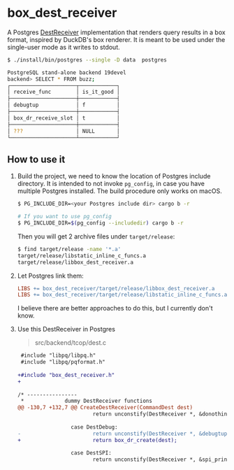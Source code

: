 # box_dest_receiver

A Postgres [DestReceiver](dr) implementation that renders query results in 
a box format, inspired by DuckDB's box renderer.  It is meant to be used under
the single-user mode as it writes to stdout.


```sh
$ ./install/bin/postgres --single -D data  postgres

PostgreSQL stand-alone backend 19devel
backend> SELECT * FROM buzz;
┌─────────────────────┬────────────┐
│ receive_func        │ is_it_good │
├─────────────────────┼────────────┤
│ debugtup            │ f          │
├─────────────────────┼────────────┤
│ box_dr_receive_slot │ t          │
├─────────────────────┼────────────┤
│ ???                 │ NULL       │
└─────────────────────┴────────────┘
```

## How to use it

1. Build the project, we need to know the location of Postgres include directory.  It is
   intended to not invoke `pg_config`, in case you have multiple Postgres installed.
   The build procedure only works on macOS.

   ```sh
   $ PG_INCLUDE_DIR=<your Postgres include dir> cargo b -r

   # If you want to use pg_config
   $ PG_INCLUDE_DIR=$(pg_config --includedir) cargo b -r
   ```

   Then you will get 2 archive files under `target/release`:

   ```sh
   $ find target/release -name '*.a'
   target/release/libstatic_inline_c_funcs.a
   target/release/libbox_dest_receiver.a 
   ```

2. Let Postgres link them:

   ```makefile
   LIBS += box_dest_receiver/target/release/libbox_dest_receiver.a
   LIBS += box_dest_receiver/target/release/libstatic_inline_c_funcs.a
   ```

   I believe there are better approaches to do this, but I currently don't know.

3. Use this DestReceiver in Postgres

   > src/backend/tcop/dest.c

   ```diff
    #include "libpq/libpq.h"
    #include "libpq/pqformat.h"
    
   +#include "box_dest_receiver.h"
   +
    
   /* ----------------
    *             dummy DestReceiver functions
   @@ -130,7 +132,7 @@ CreateDestReceiver(CommandDest dest)
                           return unconstify(DestReceiver *, &donothingDR);
    
                    case DestDebug:
   -                       return unconstify(DestReceiver *, &debugtupDR);
   +                       return box_dr_create(dest);
    
                    case DestSPI:
                           return unconstify(DestReceiver *, &spi_printtupDR); 
   ```


[dr]: https://github.com/postgres/postgres/blob/4fbfdde58e4cd091f88737dffa241b08c23d8829/src/include/tcop/dest.h#L102-L130